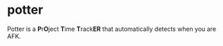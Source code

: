 # potter
Potter is a **P**r**O**ject **T**ime **T**rack**ER** that automatically detects when you are AFK.
